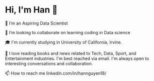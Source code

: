 
# Hi, I'm Han 👋

👀 I’m an Aspiring Data Scientist 

💞️ I’m looking to collaborate on learning coding in Data science

🎓 I'm currently studying in University of California, Irvine.

📝 I love reading books and news related to Tech, Data, Sport, and Entertainment industries.
I'm best reached via email. I'm always open to interesting conversations and collaboration.

📫 How to reach me linkedin.com/in/hannguyen18/


<!---
hannguyen18/hannguyen18 is a ✨ special ✨ repository because its `README.md` (this file) appears on your GitHub profile.
You can click the Preview link to take a look at your changes.
--->

